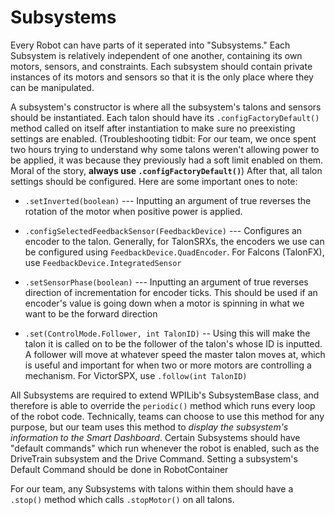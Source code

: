 # Subsystems

Every Robot can have parts of it seperated into "Subsystems." Each Subsystem is relatively independent of one another, containing its own motors, sensors, and constraints. Each subsystem should contain private instances of its motors and sensors so that it is the only place where they can be manipulated. 

A subsystem's constructor is where all the subsystem's talons and sensors should be instantiated. Each talon should have its `.configFactoryDefault()` method called on itself after instantiation to make sure no preexisting settings are enabled. (Troubleshooting tidbit: For our team, we once spent two hours trying to understand why some talons weren't allowing power to be applied, it was because they previously had a soft limit enabled on them. Moral of the story, **always use `.configFactoryDefault()`**) After that, all talon settings should be configured. Here are some important ones to note: 

* `.setInverted(boolean)` --- Inputting an argument of true reverses the rotation of the motor when positive power is applied. 

* `.configSelectedFeedbackSensor(FeedbackDevice)` --- Configures an encoder to the talon. Generally, for TalonSRXs, the encoders we use can be configured using `FeedbackDevice.QuadEncoder`. For Falcons (TalonFX), use `FeedbackDevice.IntegratedSensor`

* `.setSensorPhase(boolean)` --- Inputting an argument of true reverses direction of incrementation for encoder ticks. This should be used if an encoder's value is going down when a motor is spinning in what we want to be the forward direction

* `.set(ControlMode.Follower, int TalonID)` -- Using this will make the talon it is called on to be the follower of the talon's whose ID is inputted. A follower will move at whatever speed the master talon moves at, which is useful and important for when two or more motors are controlling a mechanism. For VictorSPX, use `.follow(int TalonID)`


All Subsystems are required to extend WPILib's SubsystemBase class, and therefore is able to override the `periodic()` method which runs every loop of the robot code. Technically, teams can choose to use this method for any purpose, but our team uses this method to _display the subsystem's information to the Smart Dashboard_. Certain Subsystems should have "default commands" which run whenever the robot is enabled, such as the DriveTrain subsystem and the Drive Command. Setting a subsystem's Default Command should be done in RobotContainer

For our team, any Subsystems with talons within them should have a `.stop()` method which calls `.stopMotor()` on all talons. 


